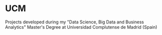 # UCM
Projects developed during my "Data Science, Big Data and Business Analytics" Master's Degree at Universidad Complutense de Madrid (Spain)
